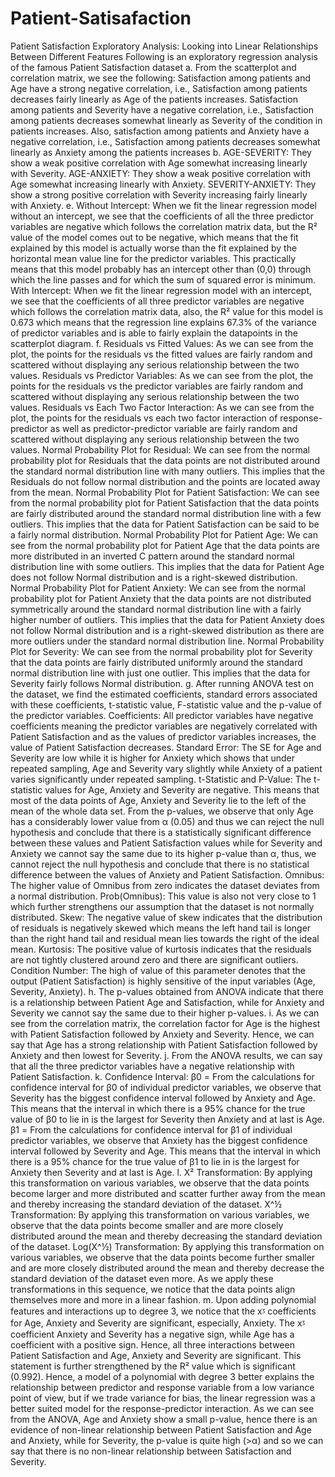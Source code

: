 # Patient-Satisafaction
Patient Satisfaction Exploratory Analysis: Looking into Linear Relationships Between Different Features
Following is an exploratory regression analysis of the famous Patient Satisfaction dataset 
a. From the scatterplot and correlation matrix, we see the following: Satisfaction among patients and Age have a strong negative correlation, i.e., Satisfaction among patients decreases fairly linearly as Age of the patients increases. Satisfaction among patients and Severity have a negative correlation, i.e., Satisfaction among patients decreases somewhat linearly as Severity of the condition in patients increases. Also, satisfaction among patients and Anxiety have a negative correlation, i.e., Satisfaction among patients decreases somewhat linearly as Anxiety among the patients increases 
b. AGE-SEVERITY: They show a weak positive correlation with Age somewhat increasing linearly with Severity.
AGE-ANXIETY: They show a weak positive correlation with Age somewhat increasing linearly with Anxiety. 
SEVERITY-ANXIETY: They show a strong positive correlation with Severity increasing fairly linearly with Anxiety.
e. Without Intercept: When we fit the linear regression model without an intercept, we see that the coefficients of all the three predictor variables are negative which follows the correlation matrix data, but the R² value of the model comes out to be negative, which means that the fit explained by this model is actually worse than the fit explained by the horizontal mean value line for the predictor variables. This practically means that this model probably has an intercept other than (0,0) through which the line passes and for which the sum of squared error is minimum.
With Intercept: When we fit the linear regression model with an intercept, we see that the coefficients of all three predictor variables are negative which follows the correlation matrix data, also, the R² value for this model is 0.673 which means that the regression line explains 67.3% of the variance of predictor variables and is able to fairly explain the datapoints in the scatterplot diagram.
f. Residuals vs Fitted Values: As we can see from the plot, the points for the residuals vs the fitted values are fairly random and scattered without displaying any serious relationship between the two values.
Residuals vs Predictor Variables: As we can see from the plot, the points for the residuals vs the predictor variables are fairly random and scattered without displaying any serious relationship between the two values. 
Residuals vs Each Two Factor Interaction: As we can see from the plot, the points for the residuals vs each two factor interaction of response-predictor as well as predictor-predictor variable are fairly random and scattered without displaying any serious relationship between the two values.
Normal Probability Plot for Residual: We can see from the normal probability plot for Residuals that the data points are not distributed around the standard normal distribution line with many outliers. This implies that the Residuals do not follow normal distribution and the points are located away from the mean.
Normal Probability Plot for Patient Satisfaction: We can see from the normal probability plot for Patient Satisfaction that the data points are fairly distributed around the standard normal distribution line with a few outliers. This implies that the data for Patient Satisfaction can be said to be a fairly normal distribution.
Normal Probability Plot for Patient Age: We can see from the normal probability plot for Patient Age that the data points are more distributed in an inverted C pattern around the standard normal distribution line with some outliers. This implies that the data for Patient Age does not follow Normal distribution and is a right-skewed distribution.
Normal Probability Plot for Patient Anxiety: We can see from the normal probability plot for Patient Anxiety that the data points are not distributed symmetrically around the standard normal distribution line with a fairly higher number of outliers. This implies that the data for Patient Anxiety does not follow Normal distribution and is a right-skewed distribution as there are more outliers under the standard normal distribution line.
Normal Probability Plot for Severity: We can see from the normal probability plot for Severity that the data points are fairly distributed uniformly around the standard normal distribution line with just one outlier. This implies that the data for Severity fairly follows Normal distribution.
g. After running ANOVA test on the dataset, we find the estimated coefficients, standard errors associated with these coefficients, t-statistic value, F-statistic value and the p-value of the predictor variables. 
Coefficients: All predictor variables have negative coefficients meaning the predictor variables are negatively correlated with Patient Satisfaction and as the values of predictor variables increases, the value of Patient Satisfaction decreases. 
Standard Error: The SE for Age and Severity are low while it is higher for Anxiety which shows that under repeated sampling, Age and Severity vary slightly while Anxiety of a patient varies significantly under repeated sampling.
t-Statistic and P-Value: The t-statistic values for Age, Anxiety and Severity are negative. This means that most of the data points of Age, Anxiety and Severity lie to the left of the mean of the whole data set. From the p-values, we observe that only Age has a considerably lower value from α (0.05) and thus we can reject the null hypothesis and conclude that there is a statistically significant difference between these values and Patient Satisfaction values while for Severity and Anxiety we cannot say the same due to its higher p-value than α, thus, we cannot reject the null hypothesis and conclude that there is no statistical difference between the values of Anxiety and Patient Satisfaction.
Omnibus: The higher value of Omnibus from zero indicates the dataset deviates from a normal distribution.
Prob(Omnibus): This value is also not very close to 1 which further strengthens our assumption that the dataset is not normally distributed.
Skew: The negative value of skew indicates that the distribution of residuals is negatively skewed which means the left hand tail is longer than the right hand tail and residual mean lies towards the right of the ideal mean.
Kurtosis: The positive value of kurtosis indicates that the residuals are not tightly clustered around zero and there are significant outliers.
Condition Number: The high of value of this parameter denotes that the output (Patient Satisfaction) is highly sensitive of the input variables (Age, Severity, Anxiety).
h. The p-values obtained from ANOVA indicate that there is a relationship between Patient Age and Satisfaction, while for Anxiety and Severity we cannot say the same due to their higher p-values.
i. As we can see from the correlation matrix, the correlation factor for Age is the highest with Patient Satisfaction followed by Anxiety and Severity. Hence, we can say that Age has a strong relationship with Patient Satisfaction followed by Anxiety and then lowest for Severity.
j. From the ANOVA results, we can say that all the three predictor variables have a negative relationship with Patient Satisfaction.
k. Confidence Interval: 
β0 = From the calculations for confidence interval for β0 of individual predictor variables, we observe that Severity has the biggest confidence interval followed by Anxiety and Age. This means that the interval in which there is a 95% chance for the true value of β0 to lie in is the largest for Severity then Anxiety and at last is Age.
β1 = From the calculations for confidence interval for β1 of individual predictor variables, we observe that Anxiety has the biggest confidence interval followed by Severity and Age. This means that the interval in which there is a 95% chance for the true value of β1 to lie in is the largest for Anxiety then Severity and at last is Age.
l. X² Transformation: By applying this transformation on various variables, we observe that the data points become larger and more distributed and scatter further away from the mean and thereby increasing the standard deviation of the dataset.
X^½ Transformation: By applying this transformation on various variables, we observe that the data points become smaller and are more closely distributed around the mean and thereby decreasing the standard deviation of the dataset.
Log(X^½) Transformation: By applying this transformation on various variables, we observe that the data points become further smaller and are more closely distributed around the mean and thereby decrease the standard deviation of the dataset even more. 
As we apply these transformations in this sequence, we notice that the data points align themselves more and more in a linear fashion.
m. Upon adding polynomial features and interactions up to degree 3, we notice that the xᶾ coefficients for Age, Anxiety and Severity are significant, especially, Anxiety. The xᶾ coefficient Anxiety and Severity has a negative sign, while Age has a coefficient with a positive sign. Hence, all three interactions between Patient Satisfaction and Age, Anxiety and Severity are significant. This statement is further strengthened by the R² value which is significant (0.992). Hence, a model of a polynomial with degree 3 better explains the relationship between predictor and response variable from a low variance point of view, but if we trade variance for bias, the linear regression was a better suited model for the response-predictor interaction. As we can see from the ANOVA, Age and Anxiety show a small p-value, hence there is an evidence of non-linear relationship between Patient Satisfaction and Age and Anxiety, while for Severity, the p-value is quite high (>α) and so we can say that there is no non-linear relationship between Satisfaction and Severity.
